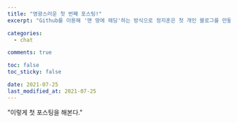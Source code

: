 ```yaml
---
title: "영광스러운 첫 번째 포스팅!"
excerpt: "Github를 이용해 '맨 땅에 헤딩'하는 방식으로 정지훈은 첫 개인 블로그를 만들게 되는데..."

categories:
  - chat

comments: true

toc: false
toc_sticky: false

date: 2021-07-25
last_modified_at: 2021-07-25
---
```

"이렇게 첫 포스팅을 해본다."

